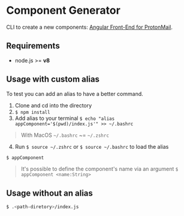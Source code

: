 # Component Generator

CLI to create a new components: [Angular Front-End for ProtonMail](https://github.com/ProtonMail/Angular).

## Requirements

- node.js >= **v8**

## Usage with custom alias

To test you can add an alias to have a better command.

1. Clone and cd into the directory
2. `$ npm install`
3. Add alias to your terminal `$ echo "alias appComponent='$(pwd)/index.js'" >> ~/.bashrc`
> With MacOS `~/.bashrc` ~= `~/.zshrc`
4. Run `$ source ~/.zshrc` or `$ source ~/.bashrc` to load the alias

```sh
$ appComponent
```

> It's possible to define the component's name via an argument `$ appComponent <name:String>`


## Usage without an alias

```sh
$ .<path-diretory>/index.js
```
